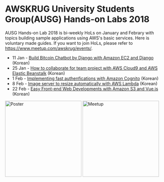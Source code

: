 # AWSKRUG University Students Group(AUSG) Hands-on Labs 2018 
AUSG Hands-on Lab 2018 is bi-weekly HoLs on January and Febrary with topics building sample applications using AWS's basic services. Here is voluntary made guides. If you want to join HoLs, please refer to https://www.meetup.com/awskrug/events/.

* 11 Jan - [Build Bitcoin Chatbot by Django with Amazon EC2 and Django](AUSG_KakaoBot) (Korean)
* 25 Jan - [How to collaborate for team project with AWS Cloud9 and AWS Elastic Beanstalk](teamplay) (Korean)
* 1 Feb - [Implementing fast authenfications with Amazon Cognito](Cognito) (Korean)
* 8 Feb - [Image server to resize automatically with AWS Lambda](ImageResize) (Korean)
* 22 Feb - [Easy Front-end Web Developments with Amazon S3 and Vue.js](TrendyWebDev) (Korean)

<img src="https://secure.meetupstatic.com/photos/event/5/b/a/5/600_467843461.jpeg" height="250" alt="Poster"> <img src="https://secure.meetupstatic.com/photos/event/4/2/5/2/600_467896978.jpeg" height="250" alt="Meetup">

